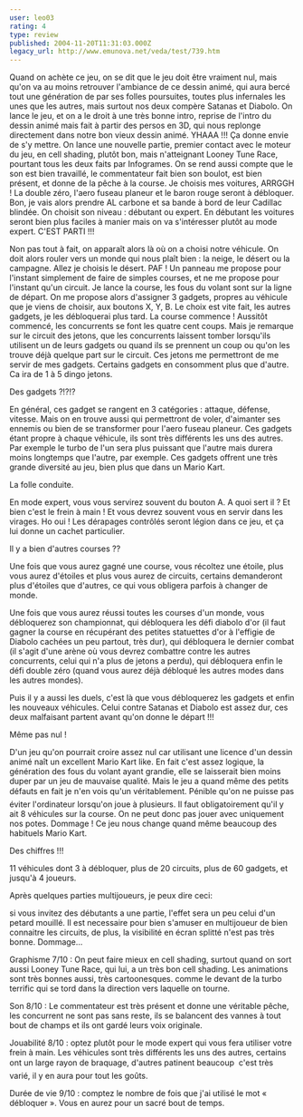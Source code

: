 ```yaml
---
user: leo03
rating: 4
type: review
published: 2004-11-20T11:31:03.000Z
legacy_url: http://www.emunova.net/veda/test/739.htm
---
```

Quand on achète ce jeu, on se dit que le jeu doit être vraiment nul, mais qu'on va au moins retrouver l'ambiance de ce dessin animé, qui aura bercé tout une génération de par ses folles poursuites, toutes plus infernales les unes que les autres, mais surtout nos deux compère Satanas et Diabolo. On lance le jeu, et on a le droit à une très bonne intro, reprise de l'intro du dessin animé mais fait à partir des persos en 3D, qui nous replonge directement dans notre bon vieux dessin animé. YHAAA !!! Ça donne envie de s'y mettre. On lance une nouvelle partie, premier contact avec le moteur du jeu, en cell shading, plutôt bon, mais n'atteignant Looney Tune Race, pourtant tous les deux faits par Infogrames. On se rend aussi compte que le son est bien travaillé, le commentateur fait bien son boulot, est bien présent, et donne de la pêche à la course. Je choisis mes voitures, ARRGGH ! La double zéro, l'aero fuseau planeur et le baron rouge seront à débloquer. Bon, je vais alors prendre AL carbone et sa bande à bord de leur Cadillac blindée. On choisit son niveau : débutant ou expert. En débutant les voitures seront bien plus faciles à manier mais on va s'intéresser plutôt au mode expert. C'EST PARTI !!!  

  

Non pas tout à fait, on apparaît alors là où on a choisi notre véhicule. On doit alors rouler vers un monde qui nous plaît bien : la neige, le désert ou la campagne. Allez je choisis le désert. PAF ! Un panneau me propose pour l'instant simplement de faire de simples courses, et ne me propose pour l'instant qu'un circuit. Je lance la course, les fous du volant sont sur la ligne de départ. On me propose alors d'assigner 3 gadgets, propres au véhicule que je viens de choisir, aux boutons X, Y, B. Le choix est vite fait, les autres gadgets, je les débloquerai plus tard. La course commence ! Aussitôt commencé, les concurrents se font les quatre cent coups. Mais je remarque sur le circuit des jetons, que les concurrents laissent tomber lorsqu'ils utilisent un de leurs gadgets ou quand ils se prennent un coup ou qu'on les trouve déjà quelque part sur le circuit. Ces jetons me permettront de me servir de mes gadgets. Certains gadgets en consomment plus que d'autre. Ca ira de 1 à 5 dingo jetons.  

  

Des gadgets ?!?!?  

En général, ces gadget se rangent en 3 catégories : attaque, défense, vitesse. Mais on en trouve aussi qui permettront de voler, d'aimanter ses ennemis ou bien de se transformer pour l'aero fuseau planeur. Ces gadgets étant propre à chaque véhicule, ils sont très différents les uns des autres. Par exemple le turbo de l'un sera plus puissant que l'autre mais durera moins longtemps que l'autre, par exemple. Ces gadgets offrent une très grande diversité au jeu, bien plus que dans un Mario Kart.  

  

La folle conduite.  

En mode expert, vous vous servirez souvent du bouton A. A quoi sert il ? Et bien c'est le frein à main ! Et vous devrez souvent vous en servir dans les virages. Ho oui ! Les dérapages contrôlés seront légion dans ce jeu, et ça lui donne un cachet particulier.  

  

Il y a bien d'autres courses ??  

Une fois que vous aurez gagné une course, vous récoltez une étoile, plus vous aurez d'étoiles et plus vous aurez de circuits, certains demanderont plus d'étoiles que d'autres, ce qui vous obligera parfois à changer de monde.  

Une fois que vous aurez réussi toutes les courses d'un monde, vous débloquerez son championnat, qui débloquera les défi diabolo d'or (il faut gagner la course en récupérant des petites statuettes d'or à l'effigie de Diabolo cachées un peu partout, très dur), qui débloquera le dernier combat (il s'agit d'une arène où vous devrez combattre contre les autres concurrents, celui qui n'a plus de jetons a perdu), qui débloquera enfin le défi double zéro (quand vous aurez déjà débloqué les autres modes dans les autres mondes).  

  

Puis il y a aussi les duels, c'est là que vous débloquerez les gadgets et enfin les nouveaux véhicules. Celui contre Satanas et Diabolo est assez dur, ces deux malfaisant partent avant qu'on donne le départ !!!  

  

Même pas nul !  

D'un jeu qu'on pourrait croire assez nul car utilisant une licence d'un dessin animé naît un excellent Mario Kart like. En fait c'est assez logique, la génération des fous du volant ayant grandie, elle se laisserait bien moins duper par un jeu de mauvaise qualité. Mais le jeu a quand même des petits défauts en fait je n'en vois qu'un véritablement. Pénible qu'on ne puisse pas éviter l'ordinateur lorsqu'on joue à plusieurs. Il faut obligatoirement qu'il y ait 8 véhicules sur la course. On ne peut donc pas jouer avec uniquement nos potes. Dommage ! Ce jeu nous change quand même beaucoup des habituels Mario Kart.  

  

Des chiffres !!!  

11 véhicules dont 3 à débloquer, plus de 20 circuits, plus de 60 gadgets, et jusqu'à 4 joueurs.  

  

Après quelques parties multijoueurs, je peux dire ceci:  

si vous invitez des débutants a une partie, l'effet sera un peu celui d'un petard mouillé. Il est necessaire pour bien s'amuser en multijoueur de bien connaitre les circuits, de plus, la visibilité en écran splitté n'est pas très bonne. Dommage...  

  

Graphisme 7/10 : On peut faire mieux en cell shading, surtout quand on sort aussi Looney Tune Race, qui lui, a un très bon cell shading. Les animations sont très bonnes aussi, très cartoonesques. comme le devant de la turbo terrific qui se tord dans la direction vers laquelle on tourne.  

  

Son 8/10 : Le commentateur est très présent et donne une véritable pêche, les concurrent ne sont pas sans reste, ils se balancent des vannes à tout bout de champs et ils ont gardé leurs voix originale.  

  

Jouabilité 8/10 : optez plutôt pour le mode expert qui vous fera utiliser votre frein à main. Les véhicules sont très différents les uns des autres, certains ont un large rayon de braquage, d'autres patinent beaucoup  c'est très varié, il y en aura pour tout les goûts.  

  

Durée de vie 9/10 : comptez le nombre de fois que j'ai utilisé le mot « débloquer ». Vous en aurez pour un sacré bout de temps.